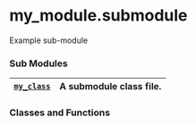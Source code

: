 # my_module.submodule

Example sub-module

### Sub Modules

| [`my_class`](my_module.submodule.my_class.md#module-my_module.submodule.my_class)   | A submodule class file.   |
|-------------------------------------------------------------------------------------|---------------------------|

### Classes and Functions
